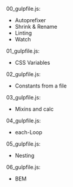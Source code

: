 00_gulpfile.js:
- Autoprefixer
- Shrink & Rename
- Linting
- Watch

01_gulpfile.js:
- CSS Variables

02_gulpfile.js:
- Constants from a file

03_gulpfile.js:
- Mixins and calc

04_gulpfile.js:
- each-Loop

05_gulpfile.js:
- Nesting

06_gulpfile.js:
- BEM
